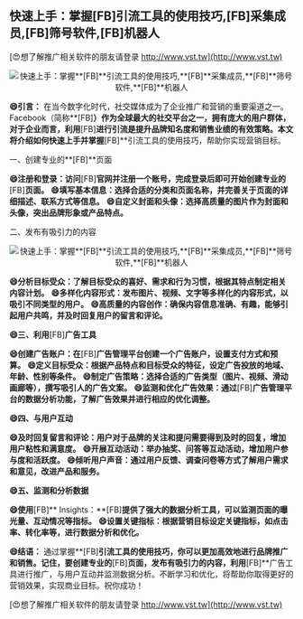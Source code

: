 ## **快速上手：掌握**[FB]**引流工具的使用技巧,**[FB]**采集成员,**[FB]**筛号软件,**[FB]**机器人**

[😍想了解推广相关软件的朋友请登录 http://www.vst.tw](http://www.vst.tw)

 <center><img src="https://vst.tw/MP4/tuiguang/png/0.png" alt="快速上手：掌握**[FB]**引流工具的使用技巧,**[FB]**采集成员,**[FB]**筛号软件,**[FB]**机器人"></center>

**😄引言：**
在当今数字化时代，社交媒体成为了企业推广和营销的重要渠道之一。Facebook（简称**[FB]**）作为全球最大的社交平台之一，拥有庞大的用户群体，对于企业而言，利用**[FB]**进行引流是提升品牌知名度和销售业绩的有效策略。本文将介绍如何快速上手并掌握**[FB]**引流工具的使用技巧，帮助你实现营销目标。

一、创建专业的**[FB]**页面

**😄注册和登录：访问**[FB]**官网并注册一个账号，完成登录后即可开始创建专业的**[FB]**页面。**
**😄填写基本信息：选择合适的分类和页面名称，并完善关于页面的详细描述、联系方式等信息。**
**😄自定义封面和头像：选择高质量的图片作为封面和头像，突出品牌形象或产品特点。**

二、发布有吸引力的内容

 <center><img src="https://vst.tw/MP4/tuiguang/png/3.png" alt="快速上手：掌握**[FB]**引流工具的使用技巧,**[FB]**采集成员,**[FB]**筛号软件,**[FB]**机器人"></center>

**😄分析目标受众：了解目标受众的喜好、需求和行为习惯，根据其特点制定相关内容计划。**
**😄多样化内容形式：发布图片、视频、文字等多样化的内容形式，以吸引不同类型的用户。**
**😄高质量的内容创作：确保内容信息准确、有趣，能够引起用户共鸣，并及时回复用户的留言和评论。**

**😄三、利用**[FB]**广告工具**

**😄创建广告账户：在**[FB]**广告管理平台创建一个广告账户，设置支付方式和预算。**
**😄定义目标受众：根据产品特点和目标受众的特征，设定广告投放的地域、年龄、性别等条件。**
**😄制定广告策略：选择合适的广告类型（图片、视频、滑动画廊等），撰写吸引人的广告文案。**
**😄监测和优化广告效果：通过**[FB]**广告管理平台的数据分析功能，了解广告效果并进行相应的优化调整。**

**😄四、与用户互动**

**😄及时回复留言和评论：用户对于品牌的关注和提问需要得到及时的回复，增加用户粘性和满意度。**
**😄开展互动活动：举办抽奖、问答等互动活动，增加用户参与度和活跃度。**
**😄倾听用户声音：通过用户反馈、调查问卷等方式了解用户需求和意见，改进产品和服务。**

**😄五、监测和分析数据**

**😄使用**[FB]** Insights：**[FB]**提供了强大的数据分析工具，可以监测页面的曝光量、互动情况等指标。**
**😄设置关键指标：根据营销目标设定关键指标，如点击率、转化率等，进行数据分析和优化。**

**😄结语：**
通过掌握**[FB]**引流工具的使用技巧，你可以更加高效地进行品牌推广和销售。记住，要创建专业的**[FB]**页面，发布有吸引力的内容，利用**[FB]**广告工具进行推广，与用户互动并监测数据分析。不断学习和优化，将帮助你取得更好的营销效果，实现商业目标。祝你成功！

[😍想了解推广相关软件的朋友请登录 http://www.vst.tw](http://www.vst.tw)



